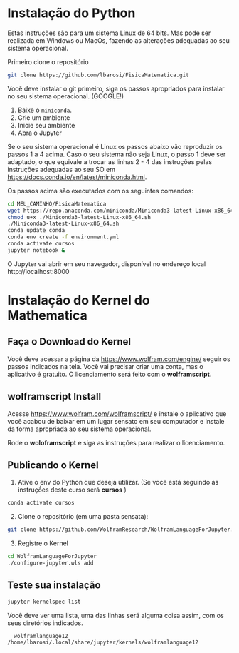 # Instalação do Python

Estas instruções são para um sistema Linux de 64 bits. Mas pode ser realizada em Windows ou MacOs, fazendo as alterações adequadas ao seu sistema operacional.

Primeiro clone o repositório
``` bash
git clone https://github.com/lbarosi/FisicaMatematica.git
```

Você deve instalar o git primeiro, siga os passos apropriados para instalar no seu sistema operacional. (GOOGLE!)

1. Baixe o `miniconda`.
2. Crie um ambiente
3. Inicie seu ambiente
4. Abra o Jupyter

Se o seu sistema operacional é Linux os passos abaixo vão reproduzir os passos 1 a 4 acima. Caso o seu sistema não seja Linux, o passo 1 deve ser adaptado, o que equivale a trocar as linhas 2 - 4 das instruções pelas instruções adequadas ao seu SO em https://docs.conda.io/en/latest/miniconda.html.

Os passos acima são executados com os seguintes comandos:

```` bash
cd MEU_CAMINHO/FisicaMatematica
wget https://repo.anaconda.com/miniconda/Miniconda3-latest-Linux-x86_64.sh
chmod u+x ./Miniconda3-latest-Linux-x86_64.sh
./Miniconda3-latest-Linux-x86_64.sh
conda update conda
conda env create -f environment.yml
conda activate cursos
jupyter notebook &
````

O Jupyter vai abrir em seu navegador, disponível no endereço local http://localhost:8000


# Instalação do Kernel do Mathematica


## Faça o Download do Kernel

Você deve acessar a página da https://www.wolfram.com/engine/ seguir os passos indicados na tela. Você vai precisar criar uma conta, mas o aplicativo é gratuito. O licenciamento será feito com o **wolframscript**.

## wolframscript Install

Acesse https://www.wolfram.com/wolframscript/ e instale o aplicativo que você acabou de baixar em um lugar sensato em seu computador e instale da forma apropriada ao seu sistema operacional.

Rode o **woloframscript** e siga as instruções para realizar o licenciamento.

## Publicando o Kernel

1. Ative o env do Python que deseja utilizar. (Se você está seguindo as instruçṍes deste curso será **cursos** )

````bash
conda activate cursos
````

2. Clone o repositório (em uma pasta sensata):

````bash
git clone https://github.com/WolframResearch/WolframLanguageForJupyter.git
````

3. Registre  o Kernel

````bash
cd WolframLanguageForJupyter
./configure-jupyter.wls add
````
## Teste sua instalação

````bash
jupyter kernelspec list
````
Você deve ver uma lista, uma das linhas será alguma coisa assim, com os seus diretórios indicados.

````
  wolframlanguage12    /home/lbarosi/.local/share/jupyter/kernels/wolframlanguage12
````
